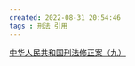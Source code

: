 ```yaml
---
created: 2022-08-31 20:54:46
tags : 刑法 引用
---
```

[中华人民共和国刑法修正案（九）](https://www.spp.gov.cn/spp/fl/201802/t20180205_364562.shtml)

